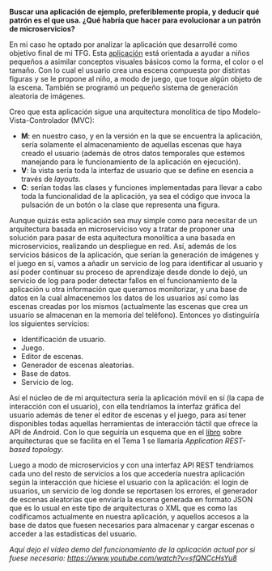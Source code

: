 **Buscar una aplicación de ejemplo, preferiblemente propia, y deducir qué patrón es el que usa. ¿Qué habría que hacer para evolucionar a un patrón de microservicios?**

En mi caso he optado por analizar la aplicación que desarrollé como objetivo final de mi TFG. Esta [aplicación](https://github.com/Griger/Touch-Learn) está orientada a ayudar a niños pequeños a asimilar conceptos visuales básicos como la forma, el color o el tamaño. Con lo cual el usuario crea una escena compuesta por distintas figuras y se le propone al niño, a modo de juego, que toque algún objeto de la escena. También se programó un pequeño sistema de generación aleatoria de imágenes.

Creo que esta aplicación sigue una arquitectura monolítica de tipo Modelo-Vista-Controlador (MVC):

- **M**: en nuestro caso, y en la versión en la que se encuentra la aplicación, sería solamente el almacenamiento de aquellas escenas que haya creado el usuario (además de otros datos temporales que estemos manejando para le funcionamiento de la aplicación en ejecución).
- **V**: la vista sería toda la interfaz de usuario que se define en esencia a través de *layouts*.
- **C**: serían todas las clases y funciones implementadas para llevar a cabo toda la funcionalidad de la aplicación, ya sea el código que invoca la pulsación de un botón o la clase que representa una figura.

Aunque quizás esta aplicación sea muy simple como para necesitar de un arquitectura basada en microserviciso voy a tratar de proponer una solución para pasar de esta aquitectura monolítica a una basada en microservicios, realizando un despliegue en red. Así, además de los servicios básicos de la aplicación, que serían la generación de imágenes y el juego en sí, vamos a añadir un servicio de log para identificar al usuario y así poder continuar su proceso de aprendizaje desde donde lo dejó, un servicio de log para poder detectar fallos en el funcionamiento de la aplicación u otra información que queramos monitorizar, y una base de datos en la cual almacenemos los datos de los usuarios así como las escenas creadas por los mismos (actualmente las escenas que crea un usuario se almacenan en la memoria del teléfono). Entonces yo distinguiría los siguientes servicios:

- Identificación de usuario.
- Juego.
- Editor de escenas.
- Generador de escenas aleatorias.
- Base de datos.
- Servicio de log.

Así el núcleo de de mi arquitectura sería la aplicación móvil en sí (la capa de interacción con el usuario), con ella tendríamos la interfaz gráfica del usuario además de tener el editor de escenas y el juego, para así tener disponibles todas aquellas herramientas de interacción táctil que ofrece la API de Android. Con lo que seguiría un esquema que en el [libro](http://www.oreilly.com/programming/free/software-architecture-patterns.csp?intcmp=il-prog-free-article-sa15_sa_patterns) sobre arquitecturas que se facilita en el Tema 1 se llamaría *Application REST-based topology*.

Luego a modo de microservicios y con una interfaz API REST tendríamos cada uno del resto de servicios a los que accedería nuestra aplicación según la interacción que hiciese el usuario con la aplicación: el login de usuarios, un servicio de log donde se reportasen los errores, el generador de escenas aleatorias que enviaría la escena generada en formato JSON que es lo usual en este tipo de arquitecturas o XML que es como las codificamos actualmente en nuestra aplicación, y aquellos accesos a la base de datos que fuesen necesarios para almacenar y cargar escenas o acceder a las estadísticas del usuario.

*Aquí dejo el vídeo demo del funcionamiento de la aplicación actual por si fuese necesario: https://www.youtube.com/watch?v=sfQNCcHsYu8*
